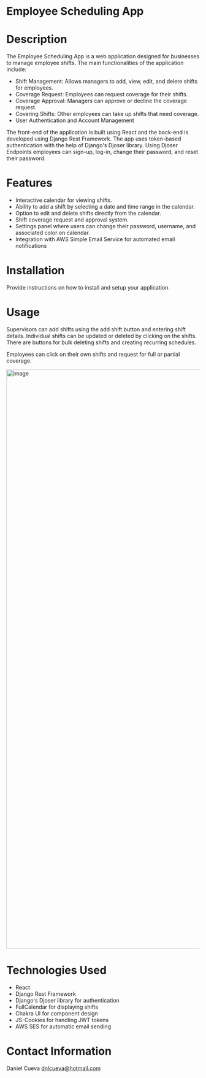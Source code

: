 # Employee Scheduling App

# Description
The Employee Scheduling App is a web application designed for businesses to manage employee shifts. The main functionalities of the application include:

- Shift Management: Allows managers to add, view, edit, and delete shifts for employees.
- Coverage Request: Employees can request coverage for their shifts.
- Coverage Approval: Managers can approve or decline the coverage request.
- Covering Shifts: Other employees can take up shifts that need coverage. 
- User Authentication and Account Management

The front-end of the application is built using React and the back-end is developed using Django Rest Framework. The app uses token-based authentication with the help of Django's Djoser library. Using Djoser Endpoints employees can sign-up, log-in, change their password, and reset their password.

# Features
- Interactive calendar for viewing shifts.
- Ability to add a shift by selecting a date and time range in the calendar.
- Option to edit and delete shifts directly from the calendar.
- Shift coverage request and approval system.
- Settings panel where users can change their password, username, and associated color on calendar.
- Integration with AWS Simple Email Service for automated email notifications

# Installation
Provide instructions on how to install and setup your application.

# Usage
Supervisors can add shifts using the add shift button and entering shift details.  Individual shifts can be updated or deleted by clicking on the shifts.  There are buttons for bulk deleting shifts and creating recurring schedules.

Employees can click on their own shifts and request for full or partial coverage.

<img width="1511" alt="image" src="https://github.com/dcueva7/Employee-Schedule/assets/111453767/a5209b6b-eef8-4982-b05b-4646c0751a33">

# Technologies Used
- React
- Django Rest Framework
- Django's Djoser library for authentication
- FullCalendar for displaying shifts
- Chakra UI for component design
- JS-Cookies for handling JWT tokens
- AWS SES for automatic email sending

# Contact Information
Daniel Cueva
dnlcueva@hotmail.com


